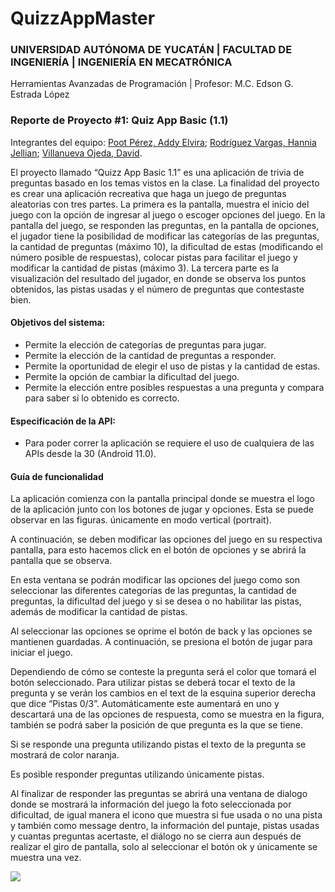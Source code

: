 # QuizzAppMaster
### UNIVERSIDAD AUTÓNOMA DE YUCATÁN | FACULTAD DE INGENIERÍA | INGENIERÍA EN MECATRÓNICA
Herramientas Avanzadas de Programación | Profesor: M.C. Edson G. Estrada López
### Reporte de Proyecto #1: Quiz App Basic (1.1)
Integrantes del equipo: [Poot Pérez, Addy Elvira](https://github.com/pootpaddy); [Rodríguez Vargas, Hannia Jellian](https://github.com/Jellian); [Villanueva Ojeda, David](https://github.com/D-villanueva).

<p>El proyecto llamado “Quizz App Basic 1.1” es una aplicación de trivia de preguntas basado en los temas vistos en la clase. La finalidad del proyecto es crear una aplicación recreativa que haga un juego de preguntas aleatorias con tres partes. 
La primera es la pantalla, muestra el inicio del juego con la opción de ingresar al juego o escoger opciones del juego. En la pantalla del juego, se responden las preguntas, en la pantalla de opciones, el jugador  tiene la posibilidad de modificar las categorías de las preguntas, la cantidad de preguntas (máximo 10), la dificultad de estas (modificando el número posible de respuestas), colocar pistas para facilitar el juego y modificar la cantidad de pistas (máximo 3). 
La tercera parte es la visualización del resultado del jugador, en donde se observa los puntos obtenidos, las pistas usadas y el número de preguntas que contestaste bien.<p>


#### Objetivos del sistema:

* Permite la elección de categorías de preguntas para jugar.
* Permite la elección de la cantidad de preguntas a responder.
* Permite la oportunidad de elegir el uso de pistas y la cantidad de estas.
* Permite la opción de cambiar la dificultad del juego.
* Permite la elección entre posibles respuestas a una pregunta y compara para saber si lo obtenido es correcto.

#### Especificación de la API:

* Para poder correr la aplicación se requiere el uso de cualquiera de las APIs desde la 30 (Android 11.0).

#### Guía de funcionalidad

<p>La aplicación comienza con la pantalla principal donde se muestra el logo de la aplicación junto con los botones de jugar y opciones. Esta se puede observar en las figuras. únicamente en modo vertical (portrait).<p>

<p>A continuación, se deben modificar las opciones del juego en su respectiva pantalla, para esto hacemos click en el botón de opciones y se abrirá la pantalla que se observa.<p>

<p>En esta ventana se podrán modificar las opciones del juego como son seleccionar las diferentes categorías de las preguntas, la cantidad de preguntas, la dificultad del juego y si se desea o no habilitar las pistas, además de modificar la cantidad de pistas.

Al seleccionar las opciones se oprime el botón de back y las opciones se mantienen guardadas. A continuación, se presiona el botón de jugar para iniciar el juego. <p>

<p>Dependiendo de cómo se conteste la pregunta será el color que tomará el botón seleccionado. Para utilizar pistas se deberá tocar el texto de la pregunta y se verán los cambios en el text de la esquina superior derecha que dice “Pistas 0/3”. Automáticamente este aumentará en uno y descartará una de las opciones de respuesta, como se muestra en la figura, también se podrá saber la posición de que pregunta es la que se tiene. <p>

<p>Si se responde una pregunta utilizando pistas el texto de la pregunta se mostrará de color naranja. 

Es posible responder preguntas utilizando únicamente pistas.

Al finalizar de responder las preguntas se abrirá una ventana de dialogo donde se mostrará la información del juego la foto seleccionada por dificultad, de igual manera el icono que muestra si fue usada o no una pista y también como message dentro, la información del puntaje, pistas usadas y cuantas preguntas acertaste, el diálogo no se cierra aun después de realizar el giro de pantalla, solo al seleccionar el botón ok  y únicamente se muestra una vez.<p>

![](https://lh3.googleusercontent.com/StOOcrk-anLNnaUYHyrHFz19pVSLFTCejh4B6HiTY7XQ-KB7Ht2vvNX0XWkdvem9DhrF4dvw5AUE8irxy9wDIZFr6AeyOkWFhJ7k0k-StclCgUl5BpljhZtho31L32mGwbnglYhbFnM=w2400)


